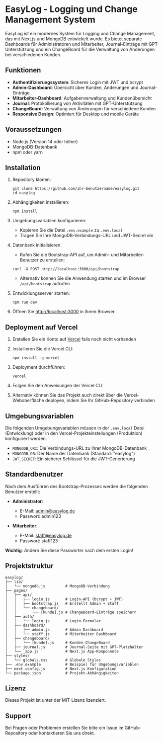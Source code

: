 # EasyLog - Logging und Change Management System

EasyLog ist ein modernes System für Logging und Change Management, das mit Next.js und MongoDB entwickelt wurde. Es bietet separate Dashboards für Administratoren und Mitarbeiter, Journal-Einträge mit GPT-Unterstützung und ein ChangeBoard für die Verwaltung von Änderungen bei verschiedenen Kunden.

## Funktionen

- **Authentifizierungssystem**: Sicheres Login mit JWT und bcrypt
- **Admin-Dashboard**: Übersicht über Kunden, Änderungen und Journal-Einträge
- **Mitarbeiter-Dashboard**: Aufgabenverwaltung und Kundenübersicht
- **Journal**: Protokollierung von Aktivitäten mit GPT-Unterstützung
- **ChangeBoard**: Verwaltung von Änderungen für verschiedene Kunden
- **Responsive Design**: Optimiert für Desktop und mobile Geräte

## Voraussetzungen

- Node.js (Version 14 oder höher)
- MongoDB-Datenbank
- npm oder yarn

## Installation

1. Repository klonen:
   ```
   git clone https://github.com/ihr-benutzername/easylog.git
   cd easylog
   ```

2. Abhängigkeiten installieren:
   ```
   npm install
   ```

3. Umgebungsvariablen konfigurieren:
   - Kopieren Sie die Datei `.env.example` zu `.env.local`
   - Tragen Sie Ihre MongoDB-Verbindungs-URL und JWT-Secret ein

4. Datenbank initialisieren:
   - Rufen Sie die Bootstrap-API auf, um Admin- und Mitarbeiter-Benutzer zu erstellen:
   ```
   curl -X POST http://localhost:3000/api/bootstrap
   ```
   - Alternativ können Sie die Anwendung starten und im Browser `/api/bootstrap` aufrufen

5. Entwicklungsserver starten:
   ```
   npm run dev
   ```

6. Öffnen Sie [http://localhost:3000](http://localhost:3000) in Ihrem Browser

## Deployment auf Vercel

1. Erstellen Sie ein Konto auf [Vercel](https://vercel.com) falls noch nicht vorhanden

2. Installieren Sie die Vercel CLI:
   ```
   npm install -g vercel
   ```

3. Deployment durchführen:
   ```
   vercel
   ```

4. Folgen Sie den Anweisungen der Vercel CLI

5. Alternativ können Sie das Projekt auch direkt über die Vercel-Weboberfläche deployen, indem Sie Ihr GitHub-Repository verbinden

## Umgebungsvariablen

Die folgenden Umgebungsvariablen müssen in der `.env.local` Datei (Entwicklung) oder in den Vercel-Projekteinstellungen (Produktion) konfiguriert werden:

- `MONGODB_URI`: Die Verbindungs-URL zu Ihrer MongoDB-Datenbank
- `MONGODB_DB`: Der Name der Datenbank (Standard: "easylog")
- `JWT_SECRET`: Ein sicherer Schlüssel für die JWT-Generierung

## Standardbenutzer

Nach dem Ausführen des Bootstrap-Prozesses werden die folgenden Benutzer erstellt:

- **Administrator**:
  - E-Mail: admin@easylog.de
  - Passwort: admin123

- **Mitarbeiter**:
  - E-Mail: staff@easylog.de
  - Passwort: staff123

**Wichtig**: Ändern Sie diese Passwörter nach dem ersten Login!

## Projektstruktur

```
easylog/
├── lib/
│   └── mongodb.js         # MongoDB-Verbindung
├── pages/
│   ├── api/
│   │   ├── login.js       # Login-API (bcrypt + JWT)
│   │   ├── bootstrap.js   # Erstellt Admin + Staff
│   │   └── changeboard/
│   │       └── [kunde].js # ChangeBoard-Einträge speichern
│   ├── auth/
│   │   └── login.js       # Login-Formular
│   ├── dashboard/
│   │   ├── admin.js       # Admin Dashboard
│   │   └── staff.js       # Mitarbeiter Dashboard
│   ├── changeboard/
│   │   └── [kunde].js     # Kunden-ChangeBoard
│   ├── journal.js         # Journal-Seite mit GPT-Platzhalter
│   └── _app.js            # Next.js App-Komponente
├── styles/
│   └── globals.css        # Globale Styles
├── .env.example           # Beispiel für Umgebungsvariablen
├── next.config.js         # Next.js Konfiguration
└── package.json           # Projekt-Abhängigkeiten
```

## Lizenz

Dieses Projekt ist unter der MIT-Lizenz lizenziert.

## Support

Bei Fragen oder Problemen erstellen Sie bitte ein Issue im GitHub-Repository oder kontaktieren Sie uns direkt.
